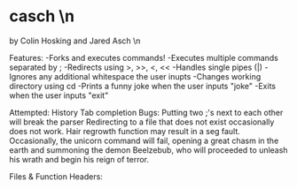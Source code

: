 # casch \n
by Colin Hosking and Jared Asch \n

Features:
-Forks and executes commands!
-Executes multiple commands separated by ; 
-Redirects using >, >>, <, <<
-Handles single pipes (|)
-Ignores any additional whitespace the user inupts
-Changes working directory using cd
-Prints a funny joke when the user inputs "joke"
-Exits when the user inputs "exit"
  
Attempted:
	History
  Tab completion
Bugs:
	Putting two ;'s next to each other will break the parser
	Redirecting to a file that does not exist occasionally does not work.
	Hair regrowth function may result in a seg fault.
	Occasionally, the unicorn command will fail, opening a great chasm in the earth and summoning the demon Beelzebub, who will proceeded to unleash his wrath and begin his reign of terror.
	
Files & Function Headers:
